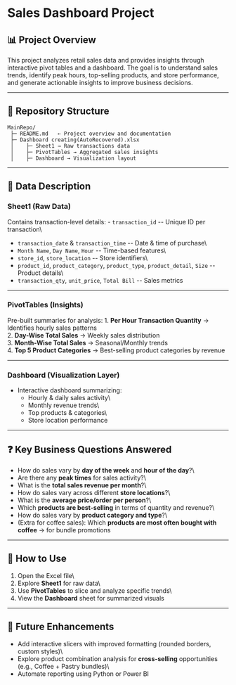 # Sales Dashboard Project

## 📊 Project Overview

This project analyzes retail sales data and provides insights through
interactive pivot tables and a dashboard. The goal is to understand
sales trends, identify peak hours, top-selling products, and store
performance, and generate actionable insights to improve business
decisions.

------------------------------------------------------------------------

## 📂 Repository Structure

    MainRepo/
     ├─ README.md   ← Project overview and documentation
     ├─ Dashboard creating(AutoRecovered).xlsx
     │    ├─ Sheet1 → Raw transactions data
     │    ├─ PivotTables → Aggregated sales insights
     │    ├─ Dashboard → Visualization layout

------------------------------------------------------------------------

## 📑 Data Description

### **Sheet1 (Raw Data)**

Contains transaction-level details: - `transaction_id` -- Unique ID per
transaction\
- `transaction_date` & `transaction_time` -- Date & time of purchase\
- `Month Name`, `Day Name`, `Hour` -- Time-based features\
- `store_id`, `store_location` -- Store identifiers\
- `product_id`, `product_category`, `product_type`, `product_detail`,
`Size` -- Product details\
- `transaction_qty`, `unit_price`, `Total Bill` -- Sales metrics

------------------------------------------------------------------------

### **PivotTables (Insights)**

Pre-built summaries for analysis: 1. **Per Hour Transaction Quantity** →
Identifies hourly sales patterns\
2. **Day-Wise Total Sales** → Weekly sales distribution\
3. **Month-Wise Total Sales** → Seasonal/Monthly trends\
4. **Top 5 Product Categories** → Best-selling product categories by
revenue

------------------------------------------------------------------------

### **Dashboard (Visualization Layer)**

-   Interactive dashboard summarizing:
    -   Hourly & daily sales activity\
    -   Monthly revenue trends\
    -   Top products & categories\
    -   Store location performance

------------------------------------------------------------------------

## ❓ Key Business Questions Answered

-   How do sales vary by **day of the week** and **hour of the day**?\
-   Are there any **peak times** for sales activity?\
-   What is the **total sales revenue per month**?\
-   How do sales vary across different **store locations**?\
-   What is the **average price/order per person**?\
-   Which **products are best-selling** in terms of quantity and
    revenue?\
-   How do sales vary by **product category and type**?\
-   (Extra for coffee sales): Which **products are most often bought
    with coffee** → for bundle promotions

------------------------------------------------------------------------

## 🚀 How to Use

1.  Open the Excel file\
2.  Explore **Sheet1** for raw data\
3.  Use **PivotTables** to slice and analyze specific trends\
4.  View the **Dashboard** sheet for summarized visuals

------------------------------------------------------------------------

## 📌 Future Enhancements

-   Add interactive slicers with improved formatting (rounded borders,
    custom styles)\
-   Explore product combination analysis for **cross-selling**
    opportunities (e.g., Coffee + Pastry bundles)\
-   Automate reporting using Python or Power BI
